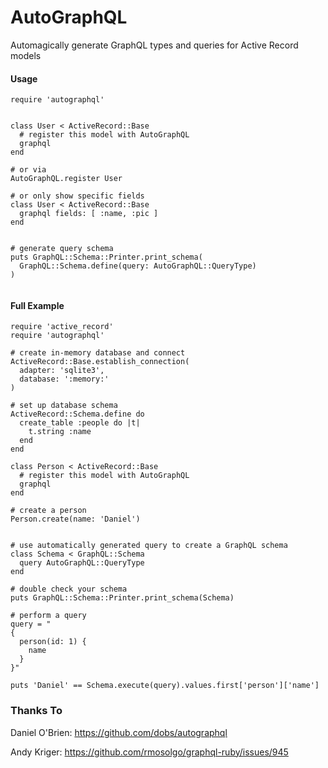 AutoGraphQL
======

Automagically generate GraphQL types and queries for Active Record models

####  Usage
```
require 'autographql'


class User < ActiveRecord::Base
  # register this model with AutoGraphQL
  graphql
end

# or via
AutoGraphQL.register User

# or only show specific fields
class User < ActiveRecord::Base
  graphql fields: [ :name, :pic ]
end


# generate query schema
puts GraphQL::Schema::Printer.print_schema(
  GraphQL::Schema.define(query: AutoGraphQL::QueryType)
)


```
####  Full Example
```
require 'active_record'
require 'autographql'

# create in-memory database and connect
ActiveRecord::Base.establish_connection(
  adapter: 'sqlite3',
  database: ':memory:'
)

# set up database schema
ActiveRecord::Schema.define do
  create_table :people do |t|
    t.string :name
  end
end

class Person < ActiveRecord::Base
  # register this model with AutoGraphQL
  graphql
end

# create a person
Person.create(name: 'Daniel')


# use automatically generated query to create a GraphQL schema
class Schema < GraphQL::Schema
  query AutoGraphQL::QueryType
end

# double check your schema
puts GraphQL::Schema::Printer.print_schema(Schema)

# perform a query
query = "
{
  person(id: 1) {
    name
  }
}"

puts 'Daniel' == Schema.execute(query).values.first['person']['name']
```


###  Thanks To
Daniel O'Brien: https://github.com/dobs/autographql

Andy Kriger: https://github.com/rmosolgo/graphql-ruby/issues/945
